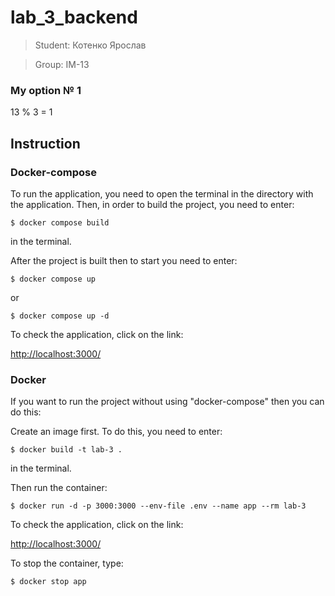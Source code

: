 # lab_3_backend
> Student: Котенко Ярослав

> Group: IM-13

### My option № 1

13 % 3 = 1


## Instruction

### Docker-compose

To run the application, you need to open the terminal in the directory with the application. Then, in order to build the project, you need to enter:
```
$ docker compose build
```
in the terminal.

After the project is built then to start you need to enter:
```
$ docker compose up
```
or
```
$ docker compose up -d

```

To check the application, click on the link:
 
[http://localhost:3000/](http://localhost:3000/)


### Docker

If you want to run the project without using "docker-compose" then you can do this:

Create an image first. To do this, you need to enter: 
```
$ docker build -t lab-3 . 
```
in the terminal.

Then run the container: 
```
$ docker run -d -p 3000:3000 --env-file .env --name app --rm lab-3
```

To check the application, click on the link:
 
[http://localhost:3000/](http://localhost:3000/)

To stop the container, type: 
```
$ docker stop app
```
